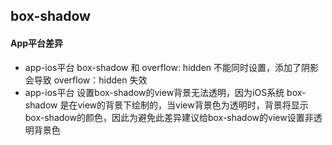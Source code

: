 ## box-shadow


<!-- CSSJSON.box-shadow.description -->

<!-- CSSJSON.box-shadow.syntax -->

<!-- CSSJSON.box-shadow.values -->

<!-- CSSJSON.box-shadow.defaultValue -->

<!-- CSSJSON.box-shadow.unixTags -->

<!-- CSSJSON.box-shadow.compatibility -->

#### App平台差异
- app-ios平台 box-shadow 和 overflow: hidden 不能同时设置，添加了阴影会导致 overflow：hidden 失效  
- app-ios平台 设置box-shadow的view背景无法透明，因为iOS系统 box-shadow 是在view的背景下绘制的，当view背景色为透明时，背景将显示box-shadow的颜色，因此为避免此差异建议给box-shadow的view设置非透明背景色  

<!-- CSSJSON.box-shadow.reference -->
